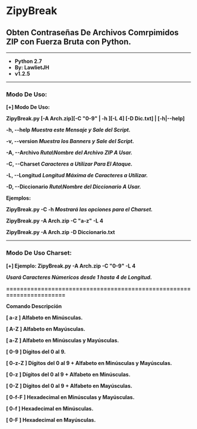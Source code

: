 # ZipyBreak
## Obten Contraseñas De Archivos Comrpimidos ZIP con Fuerza Bruta con Python.
- - -

* __Python 2.7__
* __By: LawlietJH__
* __v1.2.5__

- - -

### Modo De Uso:

 __[+] Modo De Uso:__

 __ZipyBreak.py [-A Arch.zip][-C "0-9" | -h ][-L 4] [-D Dic.txt] | [-h|--help]__


  __-h, --help            _Muestra este Mensaje y Sale del Script.___

  __-v, --version         _Muestra los Banners y Sale del Script.___

  __-A, --Archivo         _Ruta\Nombre del Archivo ZIP A Usar.___

  __-C, --Charset         _Caracteres a Utilizar Para El Ataque.___

  __-L, --Longitud        _Longitud Máxima de Caracteres a Utilizar.___

  __-D, --Diccionario     _Ruta\Nombre del Diccionario A Usar.___


   __Ejemplos:__

   __ZipyBreak.py -C -h     _Mostrará las opciones para el Charset.___

   __ZipyBreak.py -A Arch.zip -C "a-z" -L 4__
   
   __ZipyBreak.py -A Arch.zip -D Diccionario.txt__

---

### Modo De Uso Charset:

 __[+] Ejemplo:   ZipyBreak.py -A Arch.zip -C "0-9" -L 4__

   ___Usará Caracteres Númericos desde 1 hasta 4 de Longitud.___

   __======================================================================__

   __Comando      Descripción__

   __[ a-z ]      Alfabeto en Minúsculas.__

   __[ A-Z ]      Alfabeto en Mayúsculas.__

   __[ a-Z ]      Alfabeto en Minúsculas y Mayúsculas.__

   __[ 0-9 ]      Dígitos del 0 al 9.__

   __[ 0-z-Z ]    Dígitos del 0 al 9 + Alfabeto en Minúsculas y Mayúsculas.__

   __[ 0-z ]      Dígitos del 0 al 9 + Alfabeto en Minúsculas.__

   __[ 0-Z ]      Dígitos del 0 al 9 + Alfabeto en Mayúsculas.__

   __[ 0-f-F ]    Hexadecimal en Minúsculas y Mayúsculas.__

   __[ 0-f ]      Hexadecimal en Minúsculas.__

   __[ 0-F ]      Hexadecimal en Mayúsculas.__
   
   

